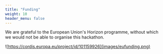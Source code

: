 ```yaml
---
title: "Funding"
weight: 10
header_menu: false
---
```

We are grateful to the European Union's Horizon programme, without which we would not be able to organise this hackathon.

![https://cordis.europa.eu/project/id/101159926](images/eufunding.png)
